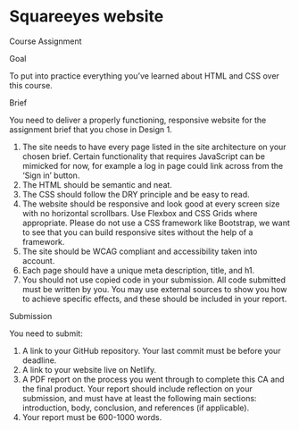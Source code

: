 # Squareeyes website

Course Assignment

Goal

To put into practice everything you’ve learned about HTML and CSS over this course.

Brief

You need to deliver a properly functioning, responsive website for the assignment brief that you chose in Design 1.

1. The site needs to have every page listed in the site architecture on your chosen brief. Certain functionality that requires JavaScript can be mimicked for now, for example a log in page could link across from the ‘Sign in’ button.
2. The HTML should be semantic and neat.
3. The CSS should follow the DRY principle and be easy to read.
4. The website should be responsive and look good at every screen size with no horizontal scrollbars. Use Flexbox and CSS Grids where appropriate. Please do not use a CSS framework like Bootstrap, we want to see that you can build responsive sites without the help of a framework.
5. The site should be WCAG compliant and accessibility taken into account.
6. Each page should have a unique meta description, title, and h1.
7. You should not use copied code in your submission. All code submitted must be written by you. You may use external sources to show you how to achieve specific effects, and these should be included in your report.

Submission

You need to submit:
1. A link to your GitHub repository. Your last commit must be before your deadline.
2. A link to your website live on Netlify.
3. A PDF report on the process you went through to complete this CA and the final product. Your report should include reflection on your submission, and must have at least the following main sections: introduction, body, conclusion, and references (if applicable).
4. Your report must be 600-1000 words.

